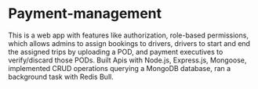 # Payment-management

This is a web app with features like authorization, role-based permissions, which allows admins to assign bookings to drivers, drivers to start and end the assigned trips by uploading a POD, and payment executives to verify/discard those PODs. Built Apis with Node.js, Express.js, Mongoose, implemented CRUD operations querying a MongoDB database, ran a background task with Redis Bull. 

